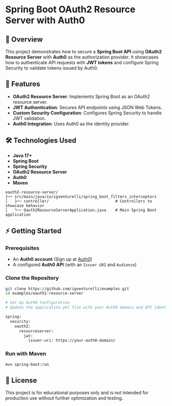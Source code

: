 # Spring Boot OAuth2 Resource Server with Auth0

## 📌 Overview
This project demonstrates how to secure a **Spring Boot API** using **OAuth2 Resource Server** with **Auth0** as the authorization provider. It showcases how to authenticate API requests with **JWT tokens** and configure Spring Security to validate tokens issued by Auth0.

## 🚀 Features
- **OAuth2 Resource Server**: Implements Spring Boot as an OAuth2 resource server.
- **JWT Authentication**: Secures API endpoints using JSON Web Tokens.
- **Custom Security Configuration**: Configures Spring Security to handle JWT validation.
- **Auth0 Integration**: Uses Auth0 as the identity provider.

## 🛠️ Technologies Used
- **Java 17+**
- **Spring Boot**
- **Spring Security**
- **OAuth2 Resource Server**
- **Auth0**
- **Maven**

```
oauth2-resource-server/
├── src/main/java/io/igventurelli/spring_boot_filters_interceptors
│   ├── controller/                             # Controllers to showcase behavior
│   └── Oauth2ResourceServerApplication.java    # Main Spring Boot application
```

## ⚡ Getting Started

### **Prerequisites**
- An **Auth0 account** (Sign up at [Auth0](https://auth0.com))
- A configured **Auth0 API** (with an `Issuer URI` and `Audience`)

### **Clone the Repository**
```sh
git clone https://github.com/igventurelli/examples.git
cd examples/oauth2-resource-server

# Set Up Auth0 Configuration
# Update the application.yml file with your Auth0 domain and API identifier:

spring:
  security:
    oauth2:
      resourceserver:
        jwt:
          issuer-uri: https://your-auth0-domain/
```

### **Run with Maven**
```sh
mvn spring-boot:run
```

## 📜 License
This project is for educational purposes only and is not intended for production use without further optimization and testing.

